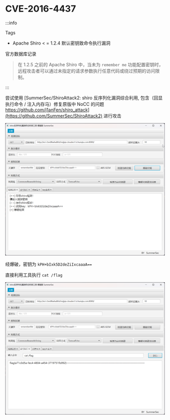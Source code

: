 # CVE-2016-4437

:::info

Tags

- Apache Shiro < = 1.2.4 默认密钥致命令执行漏洞

官方数据库记录

> 在 1.2.5 之前的 Apache Shiro 中，当未为 `remember me` 功能配置密钥时，远程攻击者可以通过未指定的请求参数执行任意代码或绕过预期的访问限制。

:::

尝试使用 [SummerSec/ShiroAttack2: shiro 反序列化漏洞综合利用, 包含（回显执行命令 / 注入内存马）修复原版中 NoCC 的问题 https://github.com/j1anFen/shiro_attack](https://github.com/SummerSec/ShiroAttack2) 进行攻击

![img](img/image_20240705-170544.png)

经爆破，密钥为 `kPH+bIxk5D2deZiIxcaaaA==`

直接利用工具执行 `cat /flag`

![img](img/image_20240706-170635.png)
